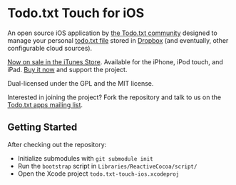 # Todo.txt Touch for iOS

An open source iOS application by [the Todo.txt community](http://groups.yahoo.com/group/todotxt/) designed to manage your personal [todo.txt file](http://todotxt.com) stored in [Dropbox](http://dropbox.com) (and eventually, other configurable cloud sources).

[Now on sale in the iTunes Store](http://itunes.apple.com/us/app/todo.txt-touch/id491342186?ls=1&mt=8). Available for the iPhone, iPod touch, and iPad. [Buy it now](http://itunes.apple.com/us/app/todo.txt-touch/id491342186?ls=1&mt=8) and support the project.

Dual-licensed under the GPL and the MIT license.

Interested in joining the project? Fork the repository and talk to us on the [Todo.txt apps mailing list](http://groups.yahoo.com/group/todotxt/).

## Getting Started

After checking out the repository:

* Initialize submodules with `git submodule init`
* Run the `bootstrap` script in `Libraries/ReactiveCocoa/script/`
* Open the Xcode project `todo.txt-touch-ios.xcodeproj`
